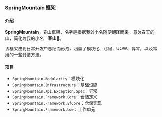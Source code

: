 ### SpringMountain 框架



#### 介绍

**SpringMountain**，春山框架，名字是根据我的小名随便翻译而来。意为春天的山，简化为我的小名：**春山**🤣。

该框架由我日常开发中总结而形成，涵盖了模块化、仓储、UOW、异常，以及常用的一些封装方法。



#### 项目

- `SpringMountain.Modularity`：模块化
- `SpringMountain.Infrastructure`：基础设施
- `SpringMountain.Api.Exception.Spec`：异常
- `SpringMountain.Framework.Core`：仓储定义
- `SpringMountain.Framework.EfCore`：仓储实现
- `SpringMountain.Framework.Uow`：工作单元